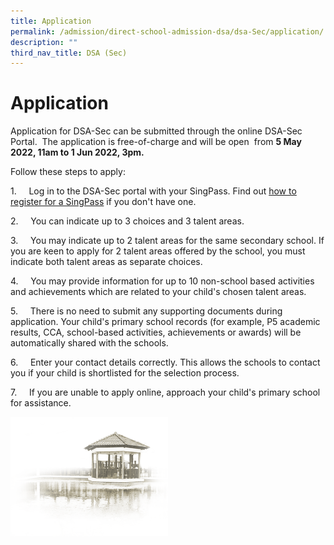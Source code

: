 ```yaml
---
title: Application
permalink: /admission/direct-school-admission-dsa/dsa-Sec/application/
description: ""
third_nav_title: DSA (Sec)
---
```


# **Application**

Application for DSA-Sec can be submitted through the online DSA-Sec Portal.  The application is free-of-charge and will be open  from **5 May 2022, 11am to 1 Jun 2022, 3pm.**  

Follow these steps to apply:

1.     Log in to the DSA-Sec portal with your SingPass. Find out [how to register for a SingPass](https://www.singpass.gov.sg/singpass/common/supportmain) if you don't have one.

2.     You can indicate up to 3 choices and 3 talent areas.

3.     You may indicate up to 2 talent areas for the same secondary school. If you are keen to apply for 2 talent areas offered by the school, you must indicate both talent areas as separate choices.

4.     You may provide information for up to 10 non-school based activities and achievements which are related to your child's chosen talent areas.

5.     There is no need to submit any supporting documents during application. Your child's primary school records (for example, P5 academic results, CCA, school-based activities, achievements or awards) will be automatically shared with the schools.

6.     Enter your contact details correctly. This allows the schools to contact you if your child is shortlisted for the selection process.

7.     If you are unable to apply online, approach your child's primary school for assistance.

<img src="/images/pavilion.png" 
     style="width:50%">
		 